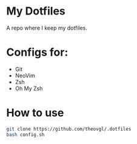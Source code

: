 # My Dotfiles
A repo where I keep my dotfiles.

# Configs for:

 - Git
 - NeoVim
 - Zsh
 - Oh My Zsh

# How to use

```sh
git clone https://github.com/theovgl/.dotfiles
bash config.sh
```

